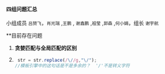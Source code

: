 #### 四组问题汇总 

小组成员 `吕赟飞`，`肖光瑞` ,`王鹏` , `谢鑫鹏` ,`祖莹` ,`郭森` ,`何小娟`，组长 `谢宇航`

**目前存在问题

1. **贪婪匹配与全局匹配的区别**

2. ```javascript
    str = str.replace(/\//g,"\/");
   //模板引擎中的这句话是不是多余的？  '/'不是转义字符
   ```

   

